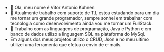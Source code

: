 - 👋 Ola, meu nome é Vitor Antonio Kuhnen
- 👀 Atualmente trabalho com suporte de T.I, estou estudando para um dia me tornar um grande programador, sempre sonhei em trabalhar com tecnologia como desenvolvimento ainda vou me tornar um FullStack. 
- 🌱 Trabalho com as linguagens de programação, Java e Python e em banco de dados utilizo a linguagem SQL na plataforma do MySql.
- Em alguns dos meus projetos utilizo o CRUD, Json e no meu ultimo utilizei uma ferramenta que efetua o envio de e-mails.

<!---
VitorAntonioKuhnen/VitorAntonioKuhnen is a ✨ special ✨ repository because its `README.md` (this file) appears on your GitHub profile.
You can click the Preview link to take a look at your changes.
--->
